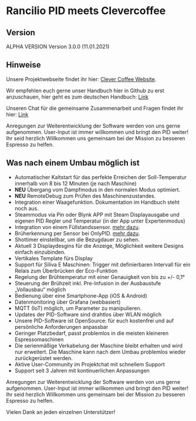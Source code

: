 # Rancilio PID meets Clevercoffee

## Version
ALPHA VERSION
Version 3.0.0  (11.01.2021)

## Hinweise
Unsere Projektwebseite findet ihr hier: [Clever Coffee Website](https://clevercoffee.de).

Wir empfehlen euch gerne unser Handbuch hier in Github zu erst anzuschauen,
hier geht es zum deutschen Handbuch: [Link](https://rancilio-pid.github.io/ranciliopid-handbook/)

Unseren Chat für die gemeinsame Zusammenarbeit und Fragen findet ihr hier: [Link](https://chat.rancilio-pid.de)

Anregungen zur Weiterentwicklung der Software werden von uns gerne aufgenommen. User-Input ist immer willkommen und bringt den PID weiter!
Ihr seid herzlich Willkommen uns gemeinsam bei der Mission zu besseren Espresso zu helfen. 

## Was nach einem Umbau möglich ist
 * Automatischer Kaltstart für das perfekte Erreichen der Soll-Temperatur innerhalb von 8 bis 12 Minuten (je nach Maschine) 
 * **NEU** Übergang vom Dampfmodus in den normalen Modus optimiert.
 * **NEU** RemoteDebug zum Prüfen des Maschinenzustandes. 
 * Integration einer Waagefunktion. Dokumentation im Handbuch steht noch aus. 
 * Steammodus via Pin oder Blynk APP mit Steam Displayausgabe und eigenen PID Regler und Temperatur (in der App unter Expertenmodus) 
 * Integration von einem Füllstandssensor. [mehr dazu](https://rancilio-pid.github.io/ranciliopid-handbook/de/customization/waterlevel_tof.html).
 * Brüherkennung per Sensor bei OnlyPID. [mehr dazu](https://rancilio-pid.github.io/ranciliopid-handbook/de/customization/brueherkennung.html#konfiguration-der-erkennung).
 * Shottimer einstellbar, um die Bezugdauer zu sehen.
 * Aktuell 3 Displaydesgins für die Anzeige, Möglichkeit weitere Designs einfach einzubinden. 
 * Vertikales Template fürs Display 
 * Support für Siliva E Maschinen: Trigger mit definierbaren Intervall für ein Relais zum Überbrücken der Eco-Funktion
 * Regelung der Brühtemperatur mit einer Genauigkeit von bis zu +/- 0,1°
 * Steuerung der Brühzeit inkl. Pre-Infusion in der Ausbaustufe „Vollausbau“ möglich
 * Bedienung über eine Smartphone-App (iOS & Android)
 * Datenmonitoring über Grafana (webbasiert) 
 * MQTT (IoT) möglich, um Parameter zu manipulieren. 
 * Updates der PID-Software sind drahtlos über WLAN möglich
 * Unsere PID-Software ist OpenSource: für euch kostenfrei und auf persönliche Anforderungen anpassbar
 * Geringer Platzbedarf, passt problemlos in die meisten kleineren Espressomaschinen
 * Die serienmäßige Verkabelung der Maschine bleibt erhalten und wird nur erweitert. Die Maschine kann nach dem Umbau problemlos wieder zurückgerüstet werden.
 * Aktive User-Community im Projektchat mit schnellem Support
 * Support seit 3 Jahren mit kontinuerlichen Anpassungen

Anregungen zur Weiterentwicklung der Software werden von uns gerne aufgenommen. User-Input ist immer willkommen und bringt den PID weiter!
Ihr seid herzlich Willkommen uns gemeinsam bei der Mission zu besseren Espresso zu helfen. 

Vielen Dank an jeden einzelnen Unterstützer!

